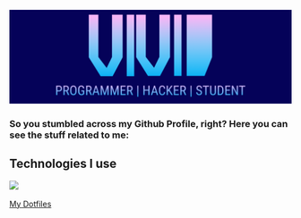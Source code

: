 ![GitHub Logo](/header3.png)
### So you stumbled across my Github Profile, right? Here you can see the stuff related to me:

## Technologies I use
<img src="https://img.shields.io/static/v1?label=OS&color=4191B3&logoColor=4191B3&labelColor=51C9FC&style=for-the-badge&logo=archlinux"></img>


<a href="https://github.com/vividsystem/dotfiles">My Dotfiles</a>
